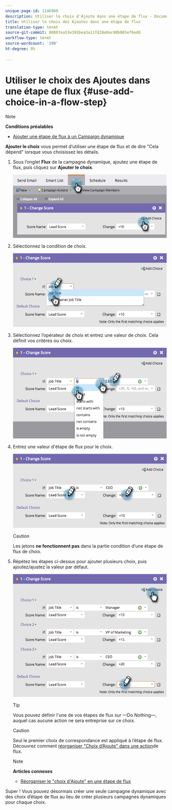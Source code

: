 ```yaml
---
unique-page-id: 1146980
description: Utiliser le choix d'Ajoute dans une étape de flux - Documents marketing - Documentation du produit
title: Utiliser le choix des Ajoutes dans une étape de flux
translation-type: tm+mt
source-git-commit: 00887ea53e395bea3a11fd28e0ac98b085ef6ed8
workflow-type: tm+mt
source-wordcount: '199'
ht-degree: 0%

---
```



# Utiliser le choix des Ajoutes dans une étape de flux {#use-add-choice-in-a-flow-step}

>[!NOTE]
>
>**Conditions préalables**
>
>* [Ajouter une étape de flux à un Campaign dynamique](add-a-flow-step-to-a-smart-campaign.md)

>



**Ajouter le choix** vous permet d’utiliser une étape de flux et de dire &quot;Cela dépend&quot; lorsque vous choisissez les détails.

1. Sous l’onglet **Flux** de la campagne dynamique, ajoutez une étape de flux, puis cliquez sur **Ajouter le choix**.

   ![](assets/image2014-9-22-11-3a58-3a20.png)

1. Sélectionnez la condition de choix.

   ![](assets/image2014-9-22-11-3a58-3a50.png)

1. Sélectionnez l’opérateur de choix et entrez une valeur de choix. Cela définit vos critères ou choix.

   ![](assets/image2014-9-22-11-3a58-3a54.png)

1. Entrez une valeur d&#39;étape de flux pour le choix.

   ![](assets/image2014-9-22-11-3a58-3a57.png)

   >[!CAUTION]
   >
   >Les jetons **ne fonctionnent pas** dans la partie condition d’une étape de flux de choix.

1. Répétez les étapes ci-dessus pour ajouter plusieurs choix, puis ajoutez/ajustez la valeur par défaut.

   ![](assets/image2014-9-22-11-3a58-3a59.png)

   >[!TIP]
   >
   >Vous pouvez définir l&#39;une de vos étapes de flux sur —Do Nothing—, auquel cas aucune action ne sera entreprise sur ce choix.

   >[!CAUTION]
   >
   >Seul le premier choix de correspondance est appliqué à l’étape de flux. Découvrez comment [réorganiser &quot;Choix d’Ajoute&quot; dans une action](reorder-add-choice-in-a-flow-step.md)de flux.

   >[!NOTE]
   >
   >**Articles connexes**
   >
   >    
   >    
   >    * [Réorganiser le &quot;choix d&#39;Ajoute&quot; en une étape de flux](reorder-add-choice-in-a-flow-step.md)


Super ! Vous pouvez désormais créer une seule campagne dynamique avec des choix d’étape de flux au lieu de créer plusieurs campagnes dynamiques pour chaque choix.